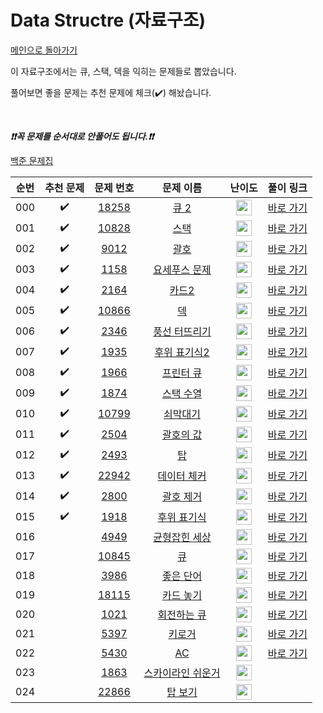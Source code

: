# Data Structre (자료구조)

[메인으로 돌아가기](https://github.com/tony9402/baekjoon)

이 자료구조에서는 큐, 스택, 덱을 익히는 문제들로 뽑았습니다.

풀어보면 좋을 문제는 추천 문제에 체크(:heavy_check_mark:) 해놨습니다.

<br>

***❗️❗️꼭 문제를 순서대로 안풀어도 됩니다.❗️❗️***

[백준 문제집](https://www.acmicpc.net/workbook/view/6779)


|순번|추천 문제|문제 번호|문제 이름|난이도|풀이 링크|
|:--:|:--:|:--:|:--:|:--:|:--:|
|000|:heavy_check_mark:|<a href="https://www.acmicpc.net/problem/18258" target="_blank">18258</a>|<a href="https://www.acmicpc.net/problem/18258" target="_blank">큐 2</a>|<img height="25px" width="25px" src="https://static.solved.ac/tier_small/7.svg"/>|<a href="https://github.com/tony9402/algorithm-solutions/tree/main/solutions/baekjoon/18258" target="_blank">바로 가기</a>|
|001|:heavy_check_mark:|<a href="https://www.acmicpc.net/problem/10828" target="_blank">10828</a>|<a href="https://www.acmicpc.net/problem/10828" target="_blank">스택</a>|<img height="25px" width="25px" src="https://static.solved.ac/tier_small/7.svg"/>|<a href="https://github.com/tony9402/algorithm-solutions/tree/main/solutions/baekjoon/10828" target="_blank">바로 가기</a>|
|002|:heavy_check_mark:|<a href="https://www.acmicpc.net/problem/9012" target="_blank">9012</a>|<a href="https://www.acmicpc.net/problem/9012" target="_blank">괄호</a>|<img height="25px" width="25px" src="https://static.solved.ac/tier_small/7.svg"/>|<a href="https://github.com/tony9402/algorithm-solutions/tree/main/solutions/baekjoon/9012" target="_blank">바로 가기</a>|
|003|:heavy_check_mark:|<a href="https://www.acmicpc.net/problem/1158" target="_blank">1158</a>|<a href="https://www.acmicpc.net/problem/1158" target="_blank">요세푸스 문제</a>|<img height="25px" width="25px" src="https://static.solved.ac/tier_small/7.svg"/>|<a href="https://github.com/tony9402/algorithm-solutions/tree/main/solutions/baekjoon/1158" target="_blank">바로 가기</a>|
|004|:heavy_check_mark:|<a href="https://www.acmicpc.net/problem/2164" target="_blank">2164</a>|<a href="https://www.acmicpc.net/problem/2164" target="_blank">카드2</a>|<img height="25px" width="25px" src="https://static.solved.ac/tier_small/7.svg"/>|<a href="https://github.com/tony9402/algorithm-solutions/tree/main/solutions/baekjoon/2164" target="_blank">바로 가기</a>|
|005|:heavy_check_mark:|<a href="https://www.acmicpc.net/problem/10866" target="_blank">10866</a>|<a href="https://www.acmicpc.net/problem/10866" target="_blank">덱</a>|<img height="25px" width="25px" src="https://static.solved.ac/tier_small/7.svg"/>|<a href="https://github.com/tony9402/algorithm-solutions/tree/main/solutions/baekjoon/10866" target="_blank">바로 가기</a>|
|006|:heavy_check_mark:|<a href="https://www.acmicpc.net/problem/2346" target="_blank">2346</a>|<a href="https://www.acmicpc.net/problem/2346" target="_blank">풍선 터뜨리기</a>|<img height="25px" width="25px" src="https://static.solved.ac/tier_small/8.svg"/>|<a href="https://github.com/tony9402/algorithm-solutions/tree/main/solutions/baekjoon/2346" target="_blank">바로 가기</a>|
|007|:heavy_check_mark:|<a href="https://www.acmicpc.net/problem/1935" target="_blank">1935</a>|<a href="https://www.acmicpc.net/problem/1935" target="_blank">후위 표기식2</a>|<img height="25px" width="25px" src="https://static.solved.ac/tier_small/8.svg"/>|<a href="https://github.com/tony9402/algorithm-solutions/tree/main/solutions/baekjoon/1935" target="_blank">바로 가기</a>|
|008|:heavy_check_mark:|<a href="https://www.acmicpc.net/problem/1966" target="_blank">1966</a>|<a href="https://www.acmicpc.net/problem/1966" target="_blank">프린터 큐</a>|<img height="25px" width="25px" src="https://static.solved.ac/tier_small/8.svg"/>|<a href="https://github.com/tony9402/algorithm-solutions/tree/main/solutions/baekjoon/1966" target="_blank">바로 가기</a>|
|009|:heavy_check_mark:|<a href="https://www.acmicpc.net/problem/1874" target="_blank">1874</a>|<a href="https://www.acmicpc.net/problem/1874" target="_blank">스택 수열</a>|<img height="25px" width="25px" src="https://static.solved.ac/tier_small/9.svg"/>|<a href="https://github.com/tony9402/algorithm-solutions/tree/main/solutions/baekjoon/1874" target="_blank">바로 가기</a>|
|010|:heavy_check_mark:|<a href="https://www.acmicpc.net/problem/10799" target="_blank">10799</a>|<a href="https://www.acmicpc.net/problem/10799" target="_blank">쇠막대기</a>|<img height="25px" width="25px" src="https://static.solved.ac/tier_small/9.svg"/>|<a href="https://github.com/tony9402/algorithm-solutions/tree/main/solutions/baekjoon/10799" target="_blank">바로 가기</a>|
|011|:heavy_check_mark:|<a href="https://www.acmicpc.net/problem/2504" target="_blank">2504</a>|<a href="https://www.acmicpc.net/problem/2504" target="_blank">괄호의 값</a>|<img height="25px" width="25px" src="https://static.solved.ac/tier_small/11.svg"/>|<a href="https://github.com/tony9402/algorithm-solutions/tree/main/solutions/baekjoon/2504" target="_blank">바로 가기</a>|
|012|:heavy_check_mark:|<a href="https://www.acmicpc.net/problem/2493" target="_blank">2493</a>|<a href="https://www.acmicpc.net/problem/2493" target="_blank">탑</a>|<img height="25px" width="25px" src="https://static.solved.ac/tier_small/11.svg"/>|<a href="https://github.com/tony9402/algorithm-solutions/tree/main/solutions/baekjoon/2493" target="_blank">바로 가기</a>|
|013|:heavy_check_mark:|<a href="https://www.acmicpc.net/problem/22942" target="_blank">22942</a>|<a href="https://www.acmicpc.net/problem/22942" target="_blank">데이터 체커</a>|<img height="25px" width="25px" src="https://static.solved.ac/tier_small/12.svg"/>|<a href="https://github.com/tony9402/algorithm-solutions/tree/main/solutions/baekjoon/22942" target="_blank">바로 가기</a>|
|014|:heavy_check_mark:|<a href="https://www.acmicpc.net/problem/2800" target="_blank">2800</a>|<a href="https://www.acmicpc.net/problem/2800" target="_blank">괄호 제거</a>|<img height="25px" width="25px" src="https://static.solved.ac/tier_small/12.svg"/>|<a href="https://github.com/tony9402/algorithm-solutions/tree/main/solutions/baekjoon/2800" target="_blank">바로 가기</a>|
|015|:heavy_check_mark:|<a href="https://www.acmicpc.net/problem/1918" target="_blank">1918</a>|<a href="https://www.acmicpc.net/problem/1918" target="_blank">후위 표기식</a>|<img height="25px" width="25px" src="https://static.solved.ac/tier_small/14.svg"/>|<a href="https://github.com/tony9402/algorithm-solutions/tree/main/solutions/baekjoon/1918" target="_blank">바로 가기</a>|
|016||<a href="https://www.acmicpc.net/problem/4949" target="_blank">4949</a>|<a href="https://www.acmicpc.net/problem/4949" target="_blank">균형잡힌 세상</a>|<img height="25px" width="25px" src="https://static.solved.ac/tier_small/7.svg"/>|<a href="https://github.com/tony9402/algorithm-solutions/tree/main/solutions/baekjoon/4949" target="_blank">바로 가기</a>|
|017||<a href="https://www.acmicpc.net/problem/10845" target="_blank">10845</a>|<a href="https://www.acmicpc.net/problem/10845" target="_blank">큐</a>|<img height="25px" width="25px" src="https://static.solved.ac/tier_small/7.svg"/>|<a href="https://github.com/tony9402/algorithm-solutions/tree/main/solutions/baekjoon/10845" target="_blank">바로 가기</a>|
|018||<a href="https://www.acmicpc.net/problem/3986" target="_blank">3986</a>|<a href="https://www.acmicpc.net/problem/3986" target="_blank">좋은 단어</a>|<img height="25px" width="25px" src="https://static.solved.ac/tier_small/7.svg"/>|<a href="https://github.com/tony9402/algorithm-solutions/tree/main/solutions/baekjoon/3986" target="_blank">바로 가기</a>|
|019||<a href="https://www.acmicpc.net/problem/18115" target="_blank">18115</a>|<a href="https://www.acmicpc.net/problem/18115" target="_blank">카드 놓기</a>|<img height="25px" width="25px" src="https://static.solved.ac/tier_small/8.svg"/>|<a href="https://github.com/tony9402/algorithm-solutions/tree/main/solutions/baekjoon/18115" target="_blank">바로 가기</a>|
|020||<a href="https://www.acmicpc.net/problem/1021" target="_blank">1021</a>|<a href="https://www.acmicpc.net/problem/1021" target="_blank">회전하는 큐</a>|<img height="25px" width="25px" src="https://static.solved.ac/tier_small/8.svg"/>|<a href="https://github.com/tony9402/algorithm-solutions/tree/main/solutions/baekjoon/1021" target="_blank">바로 가기</a>|
|021||<a href="https://www.acmicpc.net/problem/5397" target="_blank">5397</a>|<a href="https://www.acmicpc.net/problem/5397" target="_blank">키로거</a>|<img height="25px" width="25px" src="https://static.solved.ac/tier_small/9.svg"/>|<a href="https://github.com/tony9402/algorithm-solutions/tree/main/solutions/baekjoon/5397" target="_blank">바로 가기</a>|
|022||<a href="https://www.acmicpc.net/problem/5430" target="_blank">5430</a>|<a href="https://www.acmicpc.net/problem/5430" target="_blank">AC</a>|<img height="25px" width="25px" src="https://static.solved.ac/tier_small/11.svg"/>|<a href="https://github.com/tony9402/algorithm-solutions/tree/main/solutions/baekjoon/5430" target="_blank">바로 가기</a>|
|023||<a href="https://www.acmicpc.net/problem/1863" target="_blank">1863</a>|<a href="https://www.acmicpc.net/problem/1863" target="_blank">스카이라인 쉬운거</a>|<img height="25px" width="25px" src="https://static.solved.ac/tier_small/12.svg"/>||
|024||<a href="https://www.acmicpc.net/problem/22866" target="_blank">22866</a>|<a href="https://www.acmicpc.net/problem/22866" target="_blank">탑 보기</a>|<img height="25px" width="25px" src="https://static.solved.ac/tier_small/13.svg"/>||